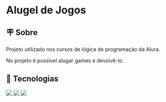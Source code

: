 <h1>Alugel de Jogos</h1>

<h2> 🪧  Sobre</h2>
<p>Projeto utilizado nos cursos de lógica de programação da Alura.</p>
<p>No projeto é possível alugar games e devolvê-lo.</p>

## 🚀 Tecnologias
<div>
  <img src="https://img.shields.io/badge/HTML-239120?style=for-the-badge&logo=html5&logoColor=white">
  <img src="https://img.shields.io/badge/CSS-239120?&style=for-the-badge&logo=css3&logoColor=white">
  <img src="https://img.shields.io/badge/JavaScript-F7DF1E?style=for-the-badge&logo=javascript&logoColor=black">
</div>
